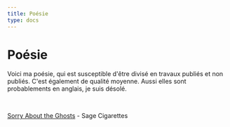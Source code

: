 ```yaml
---
title: Poésie
type: docs
---
```


# Poésie  

Voici ma poésie, qui est susceptible d'être divisé en travaux publiés et non publiés.
C'est également de qualité moyenne.
Aussi elles sont probablements en anglais, je suis désolé.

&nbsp;  

[Sorry About the Ghosts](https://www.sagecigarettes.com/?p=2639) - Sage Cigarettes  